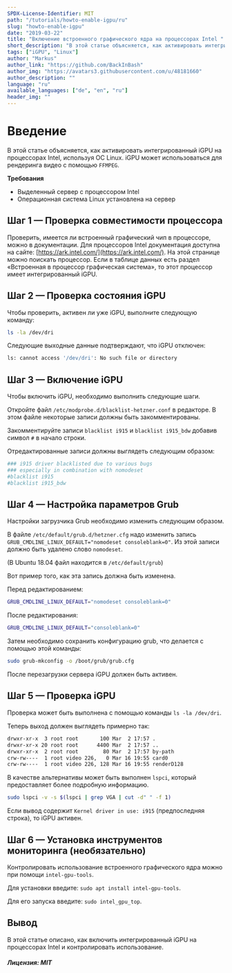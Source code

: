 ```yaml
---
SPDX-License-Identifier: MIT
path: "/tutorials/howto-enable-igpu/ru"
slug: "howto-enable-igpu"
date: "2019-03-22"
title: "Включение встроенного графического ядра на процессорах Intel "
short_description: "В этой статье объясняется, как активировать интегрированный iGPU на процессорах Intel."
tags: ["iGPU", "Linux"]
author: "Markus"
author_link: "https://github.com/BackInBash"
author_img: "https://avatars3.githubusercontent.com/u/48181660"
author_description: ""
language: "ru"
available_languages: ["de", "en", "ru"]
header_img: ""
---
```


# Введение

В этой статье объясняется, как активировать интегрированный iGPU на процессорах Intel, используя ОС Linux.
iGPU может использоваться для рендеринга видео с помощью `FFMPEG`.

**Требования**

+ Выделенный сервер с процессором Intel
+ Операционная система Linux установлена на сервер

## Шаг 1 — Проверка совместимости процессора

Проверить, имеется ли встроенный графический чип в процессоре, можно в документации. Для процессоров Intel документация доступна на сайте: [https://ark.intel.com/](https://ark.intel.com/). На этой странице можно поискать процессор. Если в таблице данных есть раздел «Встроенная в процессор графическая система», то этот процессор имеет интегрированный iGPU.

## Шаг 2 — Проверка состояния iGPU

Чтобы проверить, активен ли уже iGPU, выполните следующую команду:

```bash
ls -la /dev/dri
```

Следующие выходные данные подтверждают, что iGPU отключен:

```bash
ls: cannot access '/dev/dri': No such file or directory
```

## Шаг 3 — Включение iGPU

Чтобы включить iGPU, необходимо выполнить следующие шаги.

Откройте файл `/etc/modprobe.d/blacklist-hetzner.conf` в редакторе. В этом файле некоторые записи должны быть закомментированы.

Закомментируйте записи `blacklist i915` и `blacklist i915_bdw` добавив символ `#` в начало строки.

Отредактированные записи должны выглядеть следующим образом:

```bash
### i915 driver blacklisted due to various bugs
### especially in combination with nomodeset
#blacklist i915
#blacklist i915_bdw
```

## Шаг 4 — Настройка параметров Grub

Настройки загрузчика Grub необходимо изменить следующим образом.

В файле `/etc/default/grub.d/hetzner.cfg` надо изменить запись `GRUB_CMDLINE_LINUX_DEFAULT="nomodeset consoleblank=0"`.
Из этой записи должно быть удалено слово `nomodeset`.

(В Ubuntu 18.04 файл находится в `/etc/default/grub`)

Вот пример того, как эта запись должна быть изменена.

Перед редактированием:

```bash
GRUB_CMDLINE_LINUX_DEFAULT="nomodeset consoleblank=0"
```

После редактирования:

```bash
GRUB_CMDLINE_LINUX_DEFAULT="consoleblank=0"
```

Затем необходимо сохранить конфигурацию grub, что делается с помощью этой команды:

```bash
sudo grub-mkconfig -o /boot/grub/grub.cfg
```

После перезагрузки сервера iGPU должен быть активен.

## Шаг 5 — Проверка iGPU

Проверка может быть выполнена с помощью команды `ls -la /dev/dri`.

Теперь выход должен выглядеть примерно так:

```bash
drwxr-xr-x  3 root root       100 Mar  2 17:57 .
drwxr-xr-x 20 root root      4400 Mar  2 17:57 ..
drwxr-xr-x  2 root root        80 Mar  2 17:57 by-path
crw-rw----  1 root video 226,   0 Mar 16 19:55 card0
crw-rw----  1 root video 226, 128 Mar 16 19:55 renderD128
```

В качестве альтернативы может быть выполнен `lspci`, который предоставляет более подробную информацию.

```bash
sudo lspci -v -s $(lspci | grep VGA | cut -d" " -f 1)
```

Если вывод содержит `Kernel driver in use: i915`  (предпоследняя строка), то iGPU активен.

## Шаг 6 — Установка инструментов мониторинга (необязательно)

Контролировать использование встроенного графического ядра можно при помощи `intel-gpu-tools`.

Для установки введите: `sudo apt install intel-gpu-tools`.

Для его запуска введите: `sudo intel_gpu_top`.

## Вывод

В этой статье описано, как включить интегрированный iGPU на процессорах Intel и контролировать использование.

##### Лицензия: MIT

<!---

Contributors's Certificate of Origin

By making a contribution to this project, I certify that:

(a) The contribution was created in whole or in part by me and I have
    the right to submit it under the license indicated in the file; or

(b) The contribution is based upon previous work that, to the best of my
    knowledge, is covered under an appropriate license and I have the
    right under that license to submit that work with modifications,
    whether created in whole or in part by me, under the same license
    (unless I am permitted to submit under a different license), as
    indicated in the file; or

(c) The contribution was provided directly to me by some other person
    who certified (a), (b) or (c) and I have not modified it.

(d) I understand and agree that this project and the contribution are
    public and that a record of the contribution (including all personal
    information I submit with it, including my sign-off) is maintained
    indefinitely and may be redistributed consistent with this project
    or the license(s) involved.

Signed-off-by: Markus markus@omg-network.de

-->
